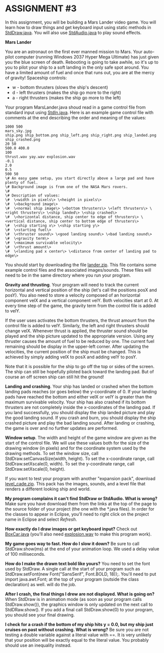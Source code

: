 # ASSIGNMENT #3  

In this assignment, you will be building a Mars Lander video game. You will learn how to draw things and get keyboard input using static methods in [StdDraw.java](StdDraw.java). You will also use [StdAudio.java](StdAudio.java) to play sound effects.

**Mars Lander**  

You are an astronaut on the first ever manned mission to Mars. Your auto-pilot computer (running Windows 2037 Hyper Mega Ultimate) has just given you the blue screen of death. Rebooting is going to take awhile, so it's up to you to pilot your ship to a soft landing in the only safe spot around. You have a limited amount of fuel and once that runs out, you are at the mercy of gravity! Spaceship controls:  

* w - bottom thrusters (slows the ship's descent)
* d - left thrusters (makes the ship go more to the right)
* a - right thrusters (makes the ship go more to the left)  

Your program MarsLander.java shoud read in a game control file from standard input using [StdIn.java](StdIn.java). Here is an example game control file with comments at the end describing the order and meaning of the values:  

```
1000 500  
mars_sky.jpg  
ship.png ship_bottom.png ship_left.png ship_right.png ship_landed.png ship_crashed.png  
20 50  
500.0 400.0  
100  
thrust.wav yay.wav explosion.wav  
-0.1  
2.0  
0.5  
500 50  
\# An easy game setup, you start directly above a large pad and have plenty of fuel.  
\# Background image is from one of the NASA Mars rovers.  
\#  
\# Description of values:  
\#  \<width in pixels\> \<height in pixels\>  
\#  \<background image\>  
\#  \<normal ship image\> \<bottom thrusters\> \<left thrusters\> \<right thrusters\> \<ship landed\> \<ship crashed\>  
\#  \<horizontal distance, ship center to edge of thrusters\> \<vertical distance, ship center to bottom edge of thrusters\>  
\#  \<ship starting x\> \<ship starting y\>  
\#  \<starting fuel\>  
\#  \<thruster sound\> \<good landing sound\> \<bad landing sound\>  
\#  \<gravity term\>  
\#  \<maximum survivable velocity\>  
\#  \<thrust amount\>  
\#  \<landing pad x center\> \<distance from center of landing pad to edge\>  
```

You should start by downloading the file [lander.zip](https://katie.cs.mtech.edu/classes/archive/f13/csci135/assign/lander/lander.zip). This file contains some example control files and the associated images/sounds. These files will need to be in the same directory where you run your program.  

**Gravity and thrusting**. Your program will need to track the current horizontal and vertical position of the ship (let's call the positions posX and posY). You also need to store a velocity composed of an horizontal component velX and a vertical component velY. Both velocities start at 0. At every time step of the game, the gravity term from the control file is added to velY.  

If the user uses activates the bottom thrusters, the thrust amount from the control file is added to velY. Similarly, the left and right thrusters should change velX. Whenever thrust is applied, the thruster sound should be played and the ship picture updated to the appropriate version. Using any thruster causes the amount of fuel to be reduced by one. The current fuel remaining should be display in the upper-left corner. After updating the velocities, the current position of the ship must be changed. This is achieved by simply adding velX to posX and adding velY to posY.  

Note that it is possible for the ship to go off the top or sides of the screen. The ship can still be hopefully piloted back toward the landing pad. But of course an off screen ship can still hit the ground!  

**Landing and crashing**. Your ship has landed or crashed when the bottom landing pads reaches (or goes below) the y-coordinate of 0. If your landing pads have reached the bottom and either velX or velY is greater than the maximum survivable velocity. Your ship has also crashed if its bottom thrusters are not completely inside the x-coordinates of the landing pad. If you land successfully, you should display the ship landed picture and play the good landing sound. If you crash and burn, you should display the ship crashed picture and play the bad landing sound. After landing or crashing, the game is over and no further updates are performed.  

**Window setup**. The width and height of the game window are given as the start of the control file. We will use these values both for the size of the drawing window (in pixels) and for the coordinate system used by the drawing methods. To set the window size, call StdDraw.setCanvasSize(width, height). To set the x-coordinate range, call StdDraw.setXscale(0, width). To set the y-coordinate range, call StdDraw.setXscale(0, height).  

If you want to test your program with another "expansion pack", download [level_cade.zip](https://katie.cs.mtech.edu/classes/archive/f13/csci135/assign/lander/level_cade.zip). This pack has the images, sounds, and a level file that renders a different looking ship and world.  

**My program complains it can't find StdDraw or StdAudio. What is wrong?** Make sure you have download them from the links at the top of the page to the source folder of your project (the one with the *.java files). In order for the classes to appear in Eclipse, you'll need to right click on the project name in Eclipse and select *Refresh*.

**How exactly do I draw images or get keyboard input?** Check out [BoxCar.java](https://katie.cs.mtech.edu/classes/archive/f13/csci135/examples/BoxCar.java) (you'll also need [explosion.wav](explosion.wav) to make this program work).  

**My game goes way to fast. How do I slow it down?** Be sure to call StdDraw.show(ms) at the end of your animation loop. We used a delay value of 100 milliseconds.  

**How do I make the drawn text bold like yours?** You need to set the font used by StdDraw. A single call at the start of your program such as StdDraw.setFont(new Font("SansSerif", Font.BOLD, 18));. You'll need to put import java.awt.Font; at the top of your program (outside the class declaration) as well. will do the job.  

**After I crash, the final things I drew are not displayed. What is going on?** When StdDraw is in animation mode (as soon as your program calls StdDraw.show()), the graphics window is only updated on the next call to StdDRaw.show(). If you add a final call StdDraw.show(0) to your program, you should see your final drawing.  

**I check for a crash if the bottom of my ship hits y = 0.0, but my ship just cruises on past without crashing. What is wrong?** Be sure you are not testing a double variable against a literal value with ==. It is very unlikely that your position will be exactly equal to the literal value. You probably should use an inequality instead.
